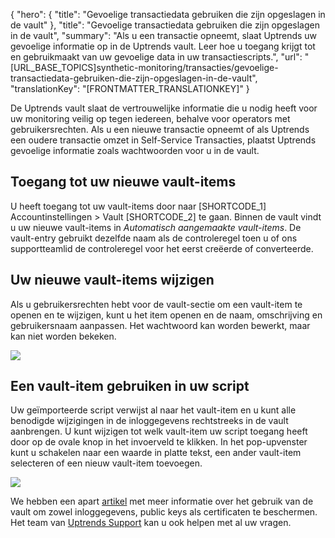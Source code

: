 {
  "hero": {
    "title": "Gevoelige transactiedata gebruiken die zijn opgeslagen in de vault"
  },
  "title": "Gevoelige transactiedata gebruiken die zijn opgeslagen in de vault",
  "summary": "Als u een transactie opneemt, slaat Uptrends uw gevoelige informatie op in de Uptrends vault. Leer hoe u toegang krijgt tot en gebruikmaakt van uw gevoelige data in uw transactiescripts.",
  "url": "[URL_BASE_TOPICS]synthetic-monitoring/transacties/gevoelige-transactiedata-gebruiken-die-zijn-opgeslagen-in-de-vault",
  "translationKey": "[FRONTMATTER_TRANSLATIONKEY]"
}

De Uptrends vault slaat de vertrouwelijke informatie die u nodig heeft voor uw monitoring veilig op tegen iedereen, behalve voor operators met gebruikersrechten. Als u een nieuwe transactie opneemt of als Uptrends een oudere transactie omzet in Self-Service Transacties, plaatst Uptrends gevoelige informatie zoals wachtwoorden voor u in de vault.

## Toegang tot uw nieuwe vault-items

U heeft toegang tot uw vault-items door naar [SHORTCODE_1] Accountinstellingen > Vault [SHORTCODE_2] te gaan. Binnen de vault vindt u uw nieuwe vault-items in *Automatisch aangemaakte vault-items*. De vault-entry gebruikt dezelfde naam als de controleregel toen u of ons supportteamlid de controleregel voor het eerst creëerde of converteerde.

## Uw nieuwe vault-items wijzigen

Als u gebruikersrechten hebt voor de vault-sectie om een vault-item te openen en te wijzigen, kunt u het item openen en de naam, omschrijving en gebruikersnaam aanpassen. Het wachtwoord kan worden bewerkt, maar kan niet worden bekeken.

![]([LINK_URL_1])

## Een vault-item gebruiken in uw script

Uw geïmporteerde script verwijst al naar het vault-item en u kunt alle benodigde wijzigingen in de inloggegevens rechtstreeks in de vault aanbrengen. U kunt wijzigen tot welk vault-item uw script toegang heeft door op de ovale knop in het invoerveld te klikken. In het pop-upvenster kunt u schakelen naar een waarde in platte tekst, een ander vault-item selecteren of een nieuw vault-item toevoegen.

![]([LINK_URL_2])

We hebben een apart [artikel]([LINK_URL_3]) met meer informatie over het gebruik van de vault om zowel inloggegevens, public keys als certificaten te beschermen. Het team van [Uptrends Support]([LINK_URL_4]) kan u ook helpen met al uw vragen.
